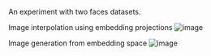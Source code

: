 An experiment with two faces datasets.

Image interpolation using embedding projections
![image](https://user-images.githubusercontent.com/85485132/145687749-e049a772-c7d5-40b3-aa29-5c38ad6b2171.png)

Image generation from embedding space
![image](https://user-images.githubusercontent.com/85485132/145687756-e7ca9c90-7ff1-40d7-bbde-5c0194164637.png)
